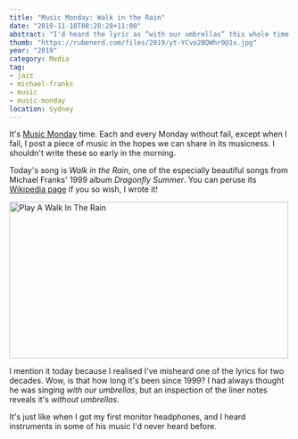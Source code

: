 ```yaml
---
title: "Music Monday: Walk in the Rain"
date: "2019-11-18T08:20:28+11:00"
abstract: "I'd heard the lyric as “with our umbrellas” this whole time."
thumb: "https://rubenerd.com/files/2019/yt-YCvo2BQWhr0@1x.jpg"
year: "2019"
category: Media
tag:
- jazz
- michael-franks
- music
- music-monday
location: Sydney
---
```

It's [Music Monday](https://rubenerd.com/tag/music-monday) time. Each and every Monday without fail, except when I fail, I post a piece of music in the hopes we can share in its musicness. I shouldn't write these so early in the morning.

Today's song is *Walk in the Rain*, one of the especially beautiful songs from Michael Franks' 1999 album *Dragonfly Summer*. You can peruse its [Wikipedia page](https://en.wikipedia.org/wiki/Dragonfly_Summer) if you so wish, I wrote it!

<p><a href="https://www.youtube.com/watch?v=YCvo2BQWhr0" title="Play A Walk In The Rain"><img src="https://rubenerd.com/files/2019/yt-YCvo2BQWhr0@1x.jpg" srcset="https://rubenerd.com/files/2019/yt-YCvo2BQWhr0@1x.jpg 1x, https://rubenerd.com/files/2019/yt-YCvo2BQWhr0@2x.jpg 2x" alt="Play A Walk In The Rain" style="width:500px;height:281px;" /></a></p>

I mention it today because I realised I've misheard one of the lyrics for two decades. Wow, is that how long it's been since 1999? I had always thought he was singing *with our umbrellas*, but an inspection of the liner notes reveals it's *without umbrellas*.

It's just like when I got my first monitor headphones, and I heard instruments in some of his music I'd never heard before.

